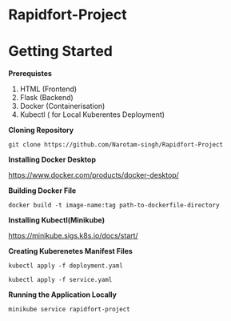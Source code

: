 # Rapidfort-Project

# Getting Started  
**Prerequistes**  
1. HTML (Frontend)
2. Flask (Backend)
3. Docker (Containerisation)
4. Kubectl ( for Local Kuberentes Deployment)

**Cloning Repository**  
  
```git clone https://github.com/Narotam-singh/Rapidfort-Project```  

**Installing Docker Desktop**  

  https://www.docker.com/products/docker-desktop/

**Building Docker File**

```docker build -t image-name:tag path-to-dockerfile-directory```

**Installing Kubectl(Minikube)**  

  https://minikube.sigs.k8s.io/docs/start/  
  
**Creating Kuberenetes Manifest Files**  

  ```kubectl apply -f deployment.yaml``` 
  
  ```kubectl apply -f service.yaml```
  
**Running the Application Locally**  

  ```minikube service rapidfort-project```
  
  
  


